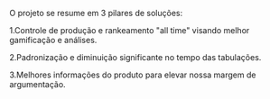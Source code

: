 O projeto se resume em 3 pilares de soluções:

  1.Controle de produção e rankeamento "all time" visando melhor gamificação e análises.

  2.Padronização e diminuição significante no tempo das tabulações. 

  3.Melhores informações do produto para elevar nossa margem de argumentação.

 
